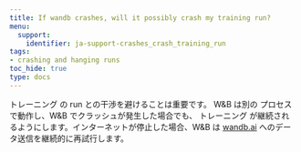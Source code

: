 ```yaml
---
title: If wandb crashes, will it possibly crash my training run?
menu:
  support:
    identifier: ja-support-crashes_crash_training_run
tags:
- crashing and hanging runs
toc_hide: true
type: docs
---
```


トレーニング の run との干渉を避けることは重要です。 W&B は別の プロセス で動作し、W&B でクラッシュが発生した場合でも、 トレーニング が継続されるようにします。インターネットが停止した場合、W&B は [wandb.ai](https://wandb.ai) へのデータ送信を継続的に再試行します。
